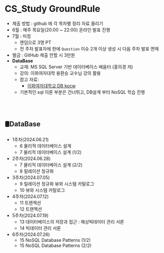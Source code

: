# CS_Study GroundRule

- 제출 방법 : github 에 각 목차별 정리 자료 올리기
- 6월 : 매주 목요일(20:00 ~ 22:00) 온라인 발표 진행
- 7월 : 미정
    - 랜덤으로 3명 PT
    - 전 주차 발표자에 한에 `Question`  이슈 2개 이상 생성 시 다음 주차 발표 면제
- 벌금 : GitHub 제출 안할 시 3만원
- **DataBase**
    - 교재: MS SQL Server 기반 데이터베이스 배움터 (홍의경 저)
    - 강의: 이화여자대학 용환승 교수님 강의 활용
    - 참고 자료: 
       - [이화여자대학교 DB kocw](http://kocw.net/home/search/kemView.do?kemId=1064626&ar=relateCourse)
    - 기본적인 sql 이론 부분은 건너뛰고, DB설계 부터 NoSQL 학습 진행 

<br/><br/>

## 🛢️DataBase

- 1주차(2024.06.21)
    - 6 물리적 데이터베이스 설계
    - 7 물리적 데이터베이스 설계 (1/2)
- 2주차(2024.06.28)
    - 7 물리적 데이터베이스 설계 (2/2)
    - 8 릴레이션 정규화
- 3주차(2024.07.05)
    - 9 릴레이션 정규화 뷰와 시스템 카탈로그
    - 10 뷰와 시스템 카탈로그
- 4주차(2024.07.12)
    - 11 트랜젝션
    - 12 트랜젝션
- 5주차(2024.07.19)
    - 13 데이터베이스의 저장과 접근 : 해싱빅데이터 관리 서론
    - 14 빅데이터 관리 서론
- 6주차(2024.07.26)
    - 15 NoSQL Database Patterns (1/2)
    - 15 NoSQL Database Patterns (2/2)

